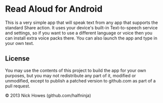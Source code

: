 Read Aloud for Android
==================

This is a very simple app that will speak text from any app that supports the standard Share action.
It uses your device's built-in Text-to-speech service and settings, so if you want to use a
different language or voice then you can install extra voice packs there.
You can also launch the app and type in your own text.

License
-------

You may use the contents of this project to build the app for your own purposes, but you may not 
redistribute any part of it, modified or unmodified, except to publish a patched version to
github.com as part of a pull request.

&copy; 2013 Nick Howes (github.com/halfninja)
